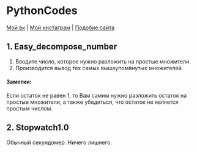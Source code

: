 # PythonCodes
[Мой вк](http://vk.com/anton_tro) | [Мой инстаграм](https://www.instagram.com/anton.troshin_/) | [Подобие сайта](https://vk.com/page-107934566_56603551)
## 1. Easy_decompose_number
1. Вводите число, которое нужно разложить на простые множители.
2. Производится вывод тех самых вышеупомянутых множителей.
#### Заметки:
Если остаток не равен 1, то Вам самим нужно разложить остаток на простые множители,
а также убедиться, что остаток не является простым числом.
## 2. Stopwatch1.0
Обычный секундомер. Ничего лишнего.

